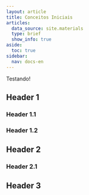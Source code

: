 ```yaml
---
layout: article
title: Conceitos Iniciais
articles:
  data_source: site.materials
  type: brief
  show_info: true
aside:
  toc: true
sidebar:
  nav: docs-en
---
```


Testando!

## Header 1

### Header 1.1

### Header 1.2

## Header 2

### Header 2.1

## Header 3
